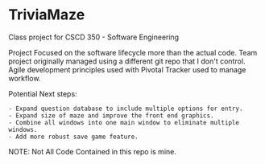 # TriviaMaze

Class project for CSCD 350 - Software Engineering

  Project Focused on the software lifecycle more than the actual code.
  Team project originally managed using a different git repo that I don't control. 
  Agile development principles used with Pivotal Tracker used to manage workflow.
  
  Potential Next steps:
  
    - Expand question database to include multiple options for entry.
    - Expand size of maze and improve the front end graphics.
    - Combine all windows into one main window to eliminate multiple windows.
    - Add more robust save game feature.
    
  NOTE: Not All Code Contained in this repo is mine. 
